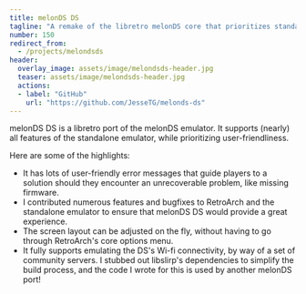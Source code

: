 ```yaml
---
title: melonDS DS
tagline: "A remake of the libretro melonDS core that prioritizes standalone parity, reliability, and usability."
number: 150
redirect_from:
  - /projects/melondsds
header:
  overlay_image: assets/image/melondsds-header.jpg
  teaser: assets/image/melondsds-header.jpg
  actions:
  - label: "GitHub"
    url: "https://github.com/JesseTG/melonds-ds"
---
```


melonDS DS is a libretro port of the melonDS emulator.
It supports (nearly) all features of the standalone emulator,
while prioritizing user-friendliness.

Here are some of the highlights:

- It has lots of user-friendly error messages that guide players to a solution
  should they encounter an unrecoverable problem, like missing firmware.
- I contributed numerous features and bugfixes
  to RetroArch and the standalone emulator
  to ensure that melonDS DS would provide a great experience.
- The screen layout can be adjusted on the fly,
  without having to go through RetroArch's core options menu.
- It fully supports emulating the DS's Wi-fi connectivity,
  by way of a set of community servers.
  I stubbed out libslirp's dependencies to simplify the build process,
  and the code I wrote for this is used by another melonDS port!